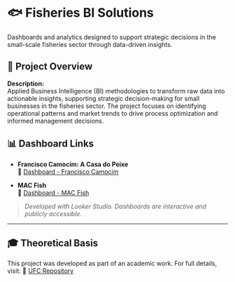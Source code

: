 # 🐟 Fisheries BI Solutions

Dashboards and analytics designed to support strategic decisions in the small-scale fisheries sector through data-driven insights.

## 📘 Project Overview

**Description:**  
Applied Business Intelligence (BI) methodologies to transform raw data into actionable insights, supporting strategic decision-making for small businesses in the fisheries sector. The project focuses on identifying operational patterns and market trends to drive process optimization and informed management decisions.

## 📊 Dashboard Links

- **Francisco Camocim: A Casa do Peixe**  
  🔗 [Dashboard - Francisco Camocim](https://lookerstudio.google.com/s/pk5h78UWxGo)  

- **MAC Fish**  
  🔗 [Dashboard - MAC Fish](https://lookerstudio.google.com/s/hqeQOcDpM_w)  

> _Developed with Looker Studio. Dashboards are interactive and publicly accessible._

---

## 🎓 Theoretical Basis 

This project was developed as part of an academic work. For full details, visit: 
🔗 [UFC Repository](http://repositorio.ufc.br/handle/riufc/78347)  
